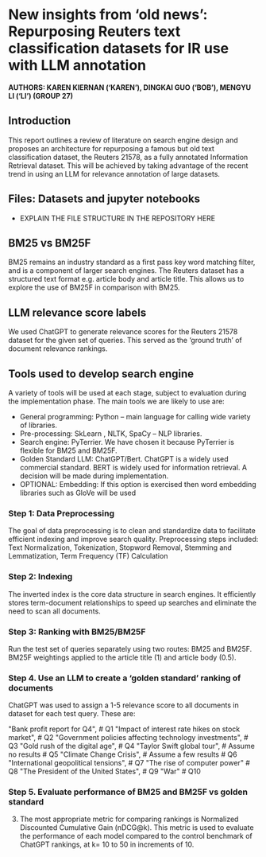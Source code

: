 # New insights from ‘old news’: Repurposing Reuters text classification datasets for IR use with LLM annotation
**AUTHORS: KAREN KIERNAN (‘KAREN’), DINGKAI GUO (‘BOB’), MENGYU LI (‘LI’) (GROUP 27)**

## Introduction 
This report outlines a review of literature on search engine design and proposes an architecture for 
repurposing a famous but old text classification dataset, the Reuters 21578, as a fully annotated 
Information Retrieval dataset. This will be achieved by taking advantage of the recent trend in using an 
LLM for relevance annotation of large datasets.

## Files: Datasets and jupyter notebooks
 - EXPLAIN THE FILE STRUCTURE IN THE REPOSITORY HERE


## BM25 vs BM25F
BM25 remains an industry standard as a first pass key word matching filter, and is a component of larger 
search engines. The Reuters dataset has a structured text format e.g. article body and article title. This 
allows us to explore the use of BM25F in comparison with BM25.

## LLM relevance score labels
We used ChatGPT to generate relevance scores for the Reuters 21578 dataset for the given set of 
queries. This served as the ‘ground truth’ of document relevance rankings. 

## Tools used to develop search engine
A variety of tools will be used at each stage, subject to evaluation during the implementation phase. The 
main tools we are likely to use are:
* General programming: Python – main language for calling wide variety of libraries.
* Pre-processing: SkLearn , NLTK, SpaCy – NLP libraries.
* Search engine: PyTerrier. We have chosen it because PyTerrier is flexible for BM25 and BM25F.
* Golden Standard LLM: ChatGPT/Bert. ChatGPT is a widely used commercial standard. BERT is widely 
used for information retrieval. A decision will be made during implementation.
* OPTIONAL: Embedding: If this option is exercised then word embedding libraries such as GloVe will be used


### Step 1: Data Preprocessing
The goal of data preprocessing is to clean and standardize data to facilitate efficient indexing and 
improve search quality. Preprocessing steps included: Text Normalization, Tokenization, Stopword Removal, Stemming and Lemmatization, Term Frequency (TF) Calculation

### Step 2: Indexing
The inverted index is the core data structure in search engines. It efficiently stores term-document 
relationships to speed up searches and eliminate the need to scan all documents.

### Step 3: Ranking with BM25/BM25F
Run the test set of queries separately using two routes: BM25 and BM25F. BM25F weightings applied to the article title (1) and article body (0.5).


### Step 4. Use an LLM to create a ‘golden standard’ ranking of documents
ChatGPT was used to assign a 1-5 relevance score to all documents in dataset for each test query. These are:

"Bank profit report for Q4",                               # Q1
"Impact of interest rate hikes on stock market",           # Q2
"Government policies affecting technology investments",    # Q3
"Gold rush of the digital age",                            # Q4
"Taylor Swift global tour",  # Assume no results           # Q5
"Climate Change Crisis",      # Assume a few results       # Q6
"International geopolitical tensions",                     # Q7
"The rise of computer power"                               # Q8
"The President of the United States",                      # Q9
"War"                                                      # Q10


### Step 5. Evaluate performance of BM25 and BM25F vs golden standard
3. The most appropriate metric for comparing rankings is Normalized Discounted Cumulative Gain 
(nDCG@k). This metric is used to evaluate the performance of each model compared to the 
control benchmark of ChatGPT rankings, at k= 10 to 50 in increments of 10.
